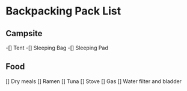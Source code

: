 # Backpacking Pack List

## Campsite
-[] Tent
-[] Sleeping Bag
-[] Sleeping Pad

## Food
[] Dry meals
[] Ramen
[] Tuna
[] Stove
[] Gas
[] Water filter and bladder
